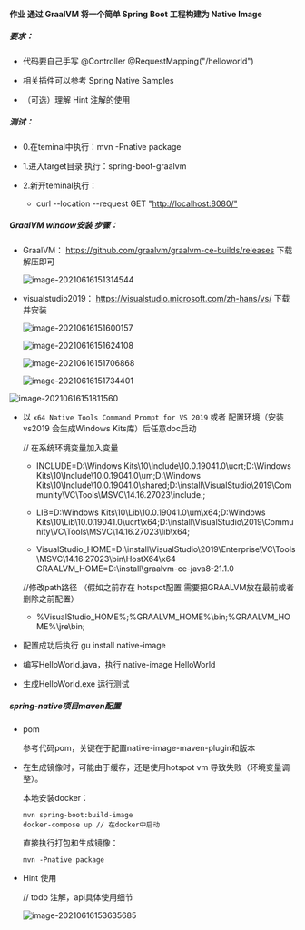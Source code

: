 #### 作业 通过 GraalVM 将一个简单 Spring Boot 工程构建为 Native Image


##### 要求：

- 代码要自己手写 @Controller @RequestMapping("/helloworld")

- 相关插件可以参考 Spring Native Samples

- （可选）理解 Hint 注解的使用



##### 测试：

- 0.在teminal中执行：mvn -Pnative package

- 1.进入target目录 执行：spring-boot-graalvm

- 2.新开teminal执行：

  - curl --location --request GET "[http://localhost:8080/"](http://localhost:8080/)



##### GraalVM window安装 步骤：

- GraalVM： https://github.com/graalvm/graalvm-ce-builds/releases 下载解压即可

  ![image-20210616151314544](C:\Users\LP\AppData\Roaming\Typora\typora-user-images\image-20210616151314544.png)

- visualstudio2019： https://visualstudio.microsoft.com/zh-hans/vs/ 下载并安装

  ![image-20210616151600157](C:\Users\LP\AppData\Roaming\Typora\typora-user-images\image-20210616151600157.png)

  ![image-20210616151624108](C:\Users\LP\AppData\Roaming\Typora\typora-user-images\image-20210616151624108.png)

  ![image-20210616151706868](C:\Users\LP\AppData\Roaming\Typora\typora-user-images\image-20210616151706868.png)

  ![image-20210616151734401](C:\Users\LP\AppData\Roaming\Typora\typora-user-images\image-20210616151734401.png)

![image-20210616151811560](C:\Users\LP\AppData\Roaming\Typora\typora-user-images\image-20210616151811560.png)

- 以 ``x64 Native Tools Command Prompt for VS 2019``  或者 配置环境（安装vs2019 会生成Windows Kits库）后任意doc启动 

    // 在系统环境变量加入变量

    - INCLUDE=D:\Windows Kits\10\Include\10.0.19041.0\ucrt;D:\Windows Kits\10\Include\10.0.19041.0\um;D:\Windows Kits\10\Include\10.0.19041.0\shared;D:\install\VisualStudio\2019\Community\VC\Tools\MSVC\14.16.27023\include.;

    - LIB=D:\Windows Kits\10\Lib\10.0.19041.0\um\x64;D:\Windows Kits\10\Lib\10.0.19041.0\ucrt\x64;D:\install\VisualStudio\2019\Community\VC\Tools\MSVC\14.16.27023\lib\x64;

    - VisualStudio_HOME=D:\install\VisualStudio\2019\Enterprise\VC\Tools\MSVC\14.16.27023\bin\HostX64\x64
      GRAALVM_HOME=D:\install\graalvm-ce-java8-21.1.0

    //修改path路径 （假如之前存在 hotspot配置 需要把GRAALVM放在最前或者删除之前配置）

    - %VisualStudio_HOME%;%GRAALVM_HOME%\bin;%GRAALVM_HOME%\jre\bin;

- 配置成功后执行 gu install  native-image

- 编写HelloWorld.java，执行 native-image HelloWorld

- 生成HelloWorld.exe 运行测试

##### spring-native项目maven配置

- pom

  参考代码pom，关键在于配置native-image-maven-plugin和版本

- 在生成镜像时，可能由于缓存，还是使用hotspot vm 导致失败（环境变量调整）。

  本地安装docker：

  ```
  mvn spring-boot:build-image
  docker-compose up // 在docker中启动
  ```

  直接执行打包和生成镜像：

  ```
  mvn -Pnative package
  ```

- Hint 使用

  // todo 注解，api具体使用细节

  ![image-20210616153635685](C:\Users\LP\AppData\Roaming\Typora\typora-user-images\image-20210616153635685.png)